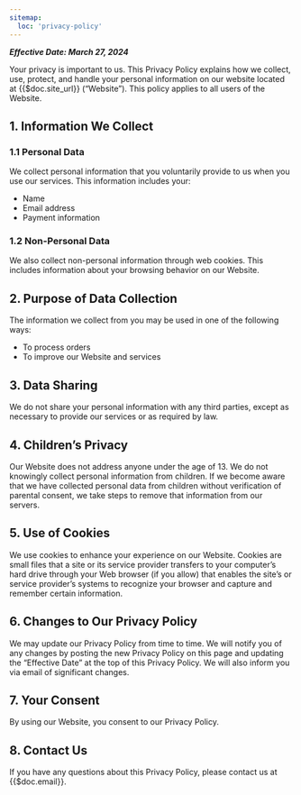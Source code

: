 ```yaml
---
sitemap:
  loc: 'privacy-policy'
---
```

***Effective Date: March 27, 2024***

Your privacy is important to us. This Privacy Policy explains how we collect, use, protect, and handle your personal information on our website located at {{$doc.site_url}} (“Website”). This policy applies to all users of the Website.

## 1. Information We Collect
### 1.1 Personal Data
We collect personal information that you voluntarily provide to us when you use our services. This information includes your:

- Name
- Email address
- Payment information

### 1.2 Non-Personal Data
We also collect non-personal information through web cookies. This includes information about your browsing behavior on our Website.

## 2. Purpose of Data Collection
The information we collect from you may be used in one of the following ways:

- To process orders
- To improve our Website and services

## 3. Data Sharing
We do not share your personal information with any third parties, except as necessary to provide our services or as required by law.

## 4. Children’s Privacy
Our Website does not address anyone under the age of 13. We do not knowingly collect personal information from children. If we become aware that we have collected personal data from children without verification of parental consent, we take steps to remove that information from our servers.

## 5. Use of Cookies
We use cookies to enhance your experience on our Website. Cookies are small files that a site or its service provider transfers to your computer’s hard drive through your Web browser (if you allow) that enables the site’s or service provider’s systems to recognize your browser and capture and remember certain information.

## 6. Changes to Our Privacy Policy
We may update our Privacy Policy from time to time. We will notify you of any changes by posting the new Privacy Policy on this page and updating the “Effective Date” at the top of this Privacy Policy. We will also inform you via email of significant changes.

## 7. Your Consent
By using our Website, you consent to our Privacy Policy.

## 8. Contact Us
If you have any questions about this Privacy Policy, please contact us at {{$doc.email}}.